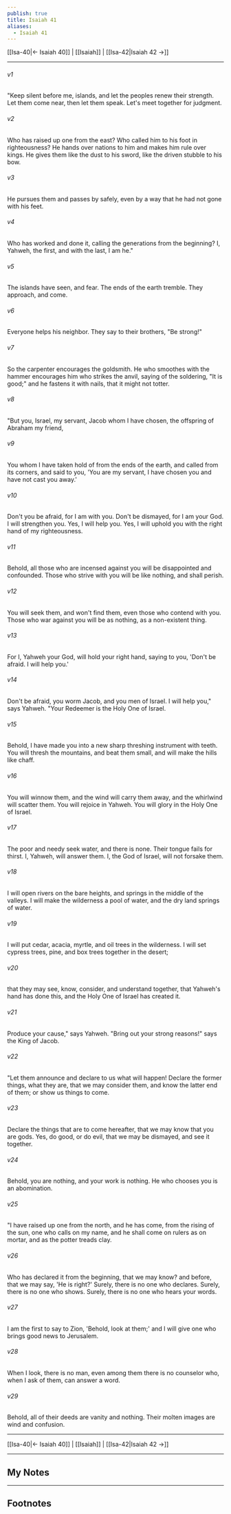 ```yaml
---
publish: true
title: Isaiah 41
aliases:
  - Isaiah 41
---
```


[[Isa-40|← Isaiah 40]] | [[Isaiah]] | [[Isa-42|Isaiah 42 →]]
***



###### v1 
"Keep silent before me, islands, and let the peoples renew their strength. Let them come near, then let them speak. Let's meet together for judgment. 

###### v2 
Who has raised up one from the east? Who called him to his foot in righteousness? He hands over nations to him and makes him rule over kings. He gives them like the dust to his sword, like the driven stubble to his bow. 

###### v3 
He pursues them and passes by safely, even by a way that he had not gone with his feet. 

###### v4 
Who has worked and done it, calling the generations from the beginning? I, Yahweh, the first, and with the last, I am he." 

###### v5 
The islands have seen, and fear. The ends of the earth tremble. They approach, and come. 

###### v6 
Everyone helps his neighbor. They say to their brothers, "Be strong!" 

###### v7 
So the carpenter encourages the goldsmith. He who smoothes with the hammer encourages him who strikes the anvil, saying of the soldering, "It is good;" and he fastens it with nails, that it might not totter. 

###### v8 
"But you, Israel, my servant, Jacob whom I have chosen, the offspring of Abraham my friend, 

###### v9 
You whom I have taken hold of from the ends of the earth, and called from its corners, and said to you, 'You are my servant, I have chosen you and have not cast you away.' 

###### v10 
Don't you be afraid, for I am with you. Don't be dismayed, for I am your God. I will strengthen you. Yes, I will help you. Yes, I will uphold you with the right hand of my righteousness. 

###### v11 
Behold, all those who are incensed against you will be disappointed and confounded. Those who strive with you will be like nothing, and shall perish. 

###### v12 
You will seek them, and won't find them, even those who contend with you. Those who war against you will be as nothing, as a non-existent thing. 

###### v13 
For I, Yahweh your God, will hold your right hand, saying to you, 'Don't be afraid. I will help you.' 

###### v14 
Don't be afraid, you worm Jacob, and you men of Israel. I will help you," says Yahweh. "Your Redeemer is the Holy One of Israel. 

###### v15 
Behold, I have made you into a new sharp threshing instrument with teeth. You will thresh the mountains, and beat them small, and will make the hills like chaff. 

###### v16 
You will winnow them, and the wind will carry them away, and the whirlwind will scatter them. You will rejoice in Yahweh. You will glory in the Holy One of Israel. 

###### v17 
The poor and needy seek water, and there is none. Their tongue fails for thirst. I, Yahweh, will answer them. I, the God of Israel, will not forsake them. 

###### v18 
I will open rivers on the bare heights, and springs in the middle of the valleys. I will make the wilderness a pool of water, and the dry land springs of water. 

###### v19 
I will put cedar, acacia, myrtle, and oil trees in the wilderness. I will set cypress trees, pine, and box trees together in the desert; 

###### v20 
that they may see, know, consider, and understand together, that Yahweh's hand has done this, and the Holy One of Israel has created it. 

###### v21 
Produce your cause," says Yahweh. "Bring out your strong reasons!" says the King of Jacob. 

###### v22 
"Let them announce and declare to us what will happen! Declare the former things, what they are, that we may consider them, and know the latter end of them; or show us things to come. 

###### v23 
Declare the things that are to come hereafter, that we may know that you are gods. Yes, do good, or do evil, that we may be dismayed, and see it together. 

###### v24 
Behold, you are nothing, and your work is nothing. He who chooses you is an abomination. 

###### v25 
"I have raised up one from the north, and he has come, from the rising of the sun, one who calls on my name, and he shall come on rulers as on mortar, and as the potter treads clay. 

###### v26 
Who has declared it from the beginning, that we may know? and before, that we may say, 'He is right?' Surely, there is no one who declares. Surely, there is no one who shows. Surely, there is no one who hears your words. 

###### v27 
I am the first to say to Zion, 'Behold, look at them;' and I will give one who brings good news to Jerusalem. 

###### v28 
When I look, there is no man, even among them there is no counselor who, when I ask of them, can answer a word. 

###### v29 
Behold, all of their deeds are vanity and nothing. Their molten images are wind and confusion.

***
[[Isa-40|← Isaiah 40]] | [[Isaiah]] | [[Isa-42|Isaiah 42 →]]

---
## My Notes

---
## Footnotes